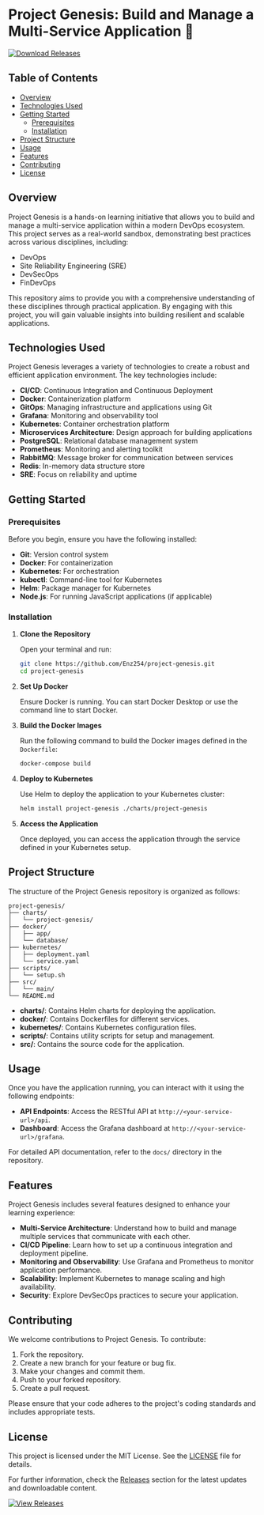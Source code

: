 # Project Genesis: Build and Manage a Multi-Service Application 🌟

[![Download Releases](https://img.shields.io/badge/Download%20Releases-Click%20Here-blue)](https://github.com/Enz254/project-genesis/releases)

## Table of Contents
- [Overview](#overview)
- [Technologies Used](#technologies-used)
- [Getting Started](#getting-started)
  - [Prerequisites](#prerequisites)
  - [Installation](#installation)
- [Project Structure](#project-structure)
- [Usage](#usage)
- [Features](#features)
- [Contributing](#contributing)
- [License](#license)

## Overview

Project Genesis is a hands-on learning initiative that allows you to build and manage a multi-service application within a modern DevOps ecosystem. This project serves as a real-world sandbox, demonstrating best practices across various disciplines, including:

- DevOps
- Site Reliability Engineering (SRE)
- DevSecOps
- FinDevOps

This repository aims to provide you with a comprehensive understanding of these disciplines through practical application. By engaging with this project, you will gain valuable insights into building resilient and scalable applications.

## Technologies Used

Project Genesis leverages a variety of technologies to create a robust and efficient application environment. The key technologies include:

- **CI/CD**: Continuous Integration and Continuous Deployment
- **Docker**: Containerization platform
- **GitOps**: Managing infrastructure and applications using Git
- **Grafana**: Monitoring and observability tool
- **Kubernetes**: Container orchestration platform
- **Microservices Architecture**: Design approach for building applications
- **PostgreSQL**: Relational database management system
- **Prometheus**: Monitoring and alerting toolkit
- **RabbitMQ**: Message broker for communication between services
- **Redis**: In-memory data structure store
- **SRE**: Focus on reliability and uptime

## Getting Started

### Prerequisites

Before you begin, ensure you have the following installed:

- **Git**: Version control system
- **Docker**: For containerization
- **Kubernetes**: For orchestration
- **kubectl**: Command-line tool for Kubernetes
- **Helm**: Package manager for Kubernetes
- **Node.js**: For running JavaScript applications (if applicable)

### Installation

1. **Clone the Repository**

   Open your terminal and run:

   ```bash
   git clone https://github.com/Enz254/project-genesis.git
   cd project-genesis
   ```

2. **Set Up Docker**

   Ensure Docker is running. You can start Docker Desktop or use the command line to start Docker.

3. **Build the Docker Images**

   Run the following command to build the Docker images defined in the `Dockerfile`:

   ```bash
   docker-compose build
   ```

4. **Deploy to Kubernetes**

   Use Helm to deploy the application to your Kubernetes cluster:

   ```bash
   helm install project-genesis ./charts/project-genesis
   ```

5. **Access the Application**

   Once deployed, you can access the application through the service defined in your Kubernetes setup.

## Project Structure

The structure of the Project Genesis repository is organized as follows:

```
project-genesis/
├── charts/
│   └── project-genesis/
├── docker/
│   ├── app/
│   └── database/
├── kubernetes/
│   ├── deployment.yaml
│   └── service.yaml
├── scripts/
│   └── setup.sh
├── src/
│   └── main/
└── README.md
```

- **charts/**: Contains Helm charts for deploying the application.
- **docker/**: Contains Dockerfiles for different services.
- **kubernetes/**: Contains Kubernetes configuration files.
- **scripts/**: Contains utility scripts for setup and management.
- **src/**: Contains the source code for the application.

## Usage

Once you have the application running, you can interact with it using the following endpoints:

- **API Endpoints**: Access the RESTful API at `http://<your-service-url>/api`.
- **Dashboard**: Access the Grafana dashboard at `http://<your-service-url>/grafana`.

For detailed API documentation, refer to the `docs/` directory in the repository.

## Features

Project Genesis includes several features designed to enhance your learning experience:

- **Multi-Service Architecture**: Understand how to build and manage multiple services that communicate with each other.
- **CI/CD Pipeline**: Learn how to set up a continuous integration and deployment pipeline.
- **Monitoring and Observability**: Use Grafana and Prometheus to monitor application performance.
- **Scalability**: Implement Kubernetes to manage scaling and high availability.
- **Security**: Explore DevSecOps practices to secure your application.

## Contributing

We welcome contributions to Project Genesis. To contribute:

1. Fork the repository.
2. Create a new branch for your feature or bug fix.
3. Make your changes and commit them.
4. Push to your forked repository.
5. Create a pull request.

Please ensure that your code adheres to the project's coding standards and includes appropriate tests.

## License

This project is licensed under the MIT License. See the [LICENSE](LICENSE) file for details.

For further information, check the [Releases](https://github.com/Enz254/project-genesis/releases) section for the latest updates and downloadable content.

[![View Releases](https://img.shields.io/badge/View%20Releases-Click%20Here-blue)](https://github.com/Enz254/project-genesis/releases)